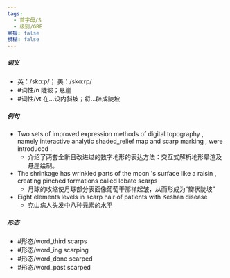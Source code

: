 ```yaml
---
tags:
  - 首字母/S
  - 级别/GRE
掌握: false
模糊: false
---
```

##### 词义
- 英：/skɑːp/； 美：/skɑːrp/
- #词性/n  陡坡；悬崖
- #词性/vt  在…设内斜坡；将…辟成陡坡
##### 例句
- Two sets of improved expression methods of digital topography , namely interactive analytic shaded_relief map and scarp marking , were introduced .
	- 介绍了两套全新且改进过的数字地形的表达方法：交互式解析地形晕渲及悬崖绘制。
- The shrinkage has wrinkled parts of the moon 's surface like a raisin , creating pinched formations called lobate scarps
	- 月球的收缩使月球部分表面像葡萄干那样起皱，从而形成为“瓣状陡坡”
- Eight elements levels in scarp hair of patients with Keshan disease
	- 克山病人头发中八种元素的水平
##### 形态
- #形态/word_third scarps
- #形态/word_ing scarping
- #形态/word_done scarped
- #形态/word_past scarped
